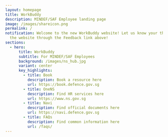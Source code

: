 ```yaml
---
layout: homepage
title: WorkBuddy
description: MINDEF/SAF Employee landing page
image: /images/shareicon.png
permalink: /
notification: Welcome to the new WorkBuddy website! Let us know your thoughts on
  the website through the Feedback link above!
sections:
  - hero:
      title: WorkBuddy
      subtitle: For MINDEF/SAF Employees
      background: /images/ns_hub.jpg
      variant: center
      key_highlights:
        - title: Book
          description: Book a resource here
          url: https://book.defence.gov.sg
        - title: OneNS
          description: Find HR services here
          url: https://www.ns.gov.sg
        - title: Navi
          description: Find official documents here
          url: https://navi.defence.gov.sg
        - title: FAQs
          description: Find common information here
          url: /faqs/
---
```

